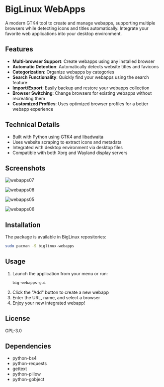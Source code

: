 # BigLinux WebApps

A modern GTK4 tool to create and manage webapps, supporting multiple browsers while detecting icons and titles automatically. Integrate your favorite web applications into your desktop environment.

## Features

- **Multi-browser Support**: Create webapps using any installed browser
- **Automatic Detection**: Automatically detects website titles and favicons
- **Categorization**: Organize webapps by categories
- **Search Functionality**: Quickly find your webapps using the search feature
- **Import/Export**: Easily backup and restore your webapps collection
- **Browser Switching**: Change browsers for existing webapps without recreating them
- **Customized Profiles**: Uses optimized browser profiles for a better webapp experience

## Technical Details

- Built with Python using GTK4 and libadwaita
- Uses website scraping to extract icons and metadata
- Integrated with desktop environment via desktop files
- Compatible with both Xorg and Wayland display servers

## Screenshots

![webapps07](https://github.com/user-attachments/assets/58e75c37-e93a-4b5f-a696-7990bf005286)

![webapps08](https://github.com/user-attachments/assets/00aff0ad-7b3c-49ff-a363-9ef76f3ef233)

![webapps05](https://github.com/user-attachments/assets/b2a23dfe-e761-43d3-87cf-78d3aeea939a)

![webapps06](https://github.com/user-attachments/assets/7c6759c9-3abd-465a-92b3-53bb71450f36)


## Installation

The package is available in BigLinux repositories:

```bash
sudo pacman -S biglinux-webapps
```

## Usage

1. Launch the application from your menu or run:
   ```bash
   big-webapps-gui
   ```
2. Click the "Add" button to create a new webapp
3. Enter the URL, name, and select a browser
4. Enjoy your new integrated webapp!

## License

GPL-3.0

## Dependencies

- python-bs4
- python-requests
- gettext
- python-pillow
- python-gobject
